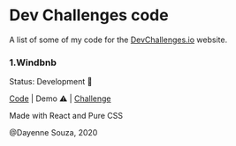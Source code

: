 # Dev Challenges code

A list of some of my code for the [DevChallenges.io](DevChallenges.io) website.


### 1.Windbnb 
Status: Development :construction:

[Code](windbnb) | Demo :warning: | [Challenge](https://devchallenges.io/challenges/3JFYedSOZqAxYuOCNmYD)


Made with React and Pure CSS


@Dayenne Souza, 2020